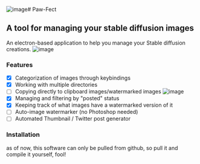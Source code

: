 ![image](https://github.com/Besugo03/SD-Organizer/assets/50185430/0e151693-b036-47ba-97f3-481ea7c17ca3)# Paw-Fect
## A tool for managing your stable diffusion images
An electron-based application to help you manage your Stable diffusion creations.
![image](https://github.com/Besugo03/SD-Organizer/assets/50185430/4c11814f-666a-4423-82b6-bf979b13c5e1)

### Features
- [x] Categorization of images through keybindings
- [x] Working with multiple directories
- [ ] Copying directly to clipboard images/watermarked images
![image](https://github.com/Besugo03/SD-Organizer/assets/50185430/da695fe8-3922-4311-97f7-a046c8dee80e)
- [x] Managing and filtering by "posted" status
- [x] Keeping track of what images have a watermarked version of it
- [ ] Auto-image watermarker (no Photoshop needed)
- [ ] Automated Thumbnail / Twitter post generator

### Installation
as of now, this software can only be pulled from github, so pull it and compile it yourself, fool!
